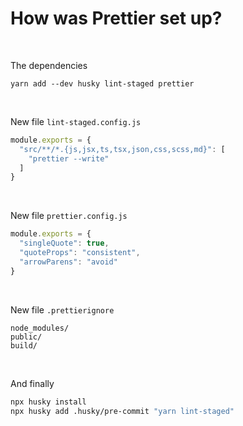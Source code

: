 # How was Prettier set up?

<br />

The dependencies

```
yarn add --dev husky lint-staged prettier
```

<br />

New file `lint-staged.config.js`

```js
module.exports = {
  "src/**/*.{js,jsx,ts,tsx,json,css,scss,md}": [
    "prettier --write"
  ]
}
```

<br />

New file `prettier.config.js`

```js
module.exports = {
  "singleQuote": true,
  "quoteProps": "consistent",
  "arrowParens": "avoid"
}
```

<br />

New file `.prettierignore`

```
node_modules/
public/
build/
```

<br />

And finally

```sh
npx husky install
npx husky add .husky/pre-commit "yarn lint-staged"
```
